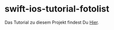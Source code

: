 # swift-ios-tutorial-fotolist

Das Tutorial zu diesem Projekt findest Du <a href="http://predic8.de/iOS-swift-app-tutorial.htm">Hier</a>. 
